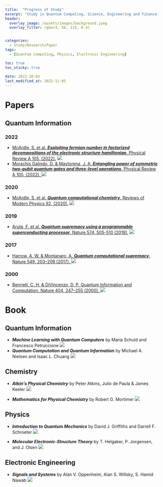 ```yaml
---
title:  "Progress of Study"
excerpt: "Study in Quantum Computing, Science, Engineering and Finance. List of papers and books studied with my blog. This self-development project started from 1th Oct 2022. Progress will be updated periodically."
header:
  overlay_image: /assets/images/background.jpeg
  overlay_filter: rgba(4, 56, 115, 0.4)


categories:
  - Study/Research/Paper
tags:
  - [Quantum Computing, Physics, Electronic Engineering]

toc: true
toc_sticky: true
 
date: 2022-10-03
last_modified_at: 2022-11-05
---
```


# Papers
## Quantum Information
### 2022
- [McArdle, S. et al. ***Exploiting fermion number in factorized decompositions of the electronic structure hamiltonian***. Physical Review A 105, (2022).](https://journals.aps.org/pra/abstract/10.1103/PhysRevA.105.012403)  <img src="https://img.shields.io/badge/-Building-blue"/>
- [Morachis Galindo, D. &amp; Maytorena, J. A. ***Entangling power of symmetric two-qubit quantum gates and three-level operations***. Physical Review A 105, (2022). ](https://journals.aps.org/pra/abstract/10.1103/PhysRevA.105.012601) <img src="https://img.shields.io/badge/-Building-blue"/>

### 2020
- [McArdle, S. et al. ***Quantum computational chemistry***. Reviews of Modern Physics 92, (2020).](https://journals.aps.org/rmp/abstract/10.1103/RevModPhys.92.015003) <img src="https://img.shields.io/badge/-In%20Progress-yellow"/>

### 2019
- [Arute, F. et al. ***Quantum supremacy using a programmable superconducting processor***. Nature 574, 505-510 (2019).](https://www.nature.com/articles/s41586-019-1666-5)  <img src="https://img.shields.io/badge/-Building-blue"/>

### 2017
- [Harrow, A. W. &amp; Montanaro, A. ***Quantum computational supremacy***. Nature 549, 203–209 (2017). ](https://www.nature.com/articles/nature23458) <img src="https://img.shields.io/badge/-In%20Progress-yellow"/>

### 2000
- [Bennett, C. H. &amp; DiVincenzo, D. P. Quantum Information and Computation. Nature 404, 247–255 (2000). ](https://www.nature.com/articles/35005001) <img src="https://img.shields.io/badge/-In%20Progress-yellow"/>

# Book
## Quantum Information
- ***Machine Learning with Quantum Computers*** by Maria Schuld and Francesco Petruccione  <img src="https://img.shields.io/badge/-In%20Progress-yellow"/>
- ***Quantum Computation and Quantum Information*** by Michael A. Nielsen and Isaac L. Chuang  <img src="https://img.shields.io/badge/-In%20Progress-yellow"/>

## Chemistry

- ***Atkin's Physical Chemistry*** by Peter Atkins, Julio de Paula & James Keeler <img src="https://img.shields.io/badge/-In%20Progress-yellow"/>

- ***Mathematics for Physical Chemistry*** by Robert G. Mortimer <img src="https://img.shields.io/badge/-In%20Progress-yellow"/>

## Physics
- ***Introduction to Quantum Mechanics*** by David J. Griffiths and Darrell F. Schroeter <img src="https://img.shields.io/badge/-In%20Progress-yellow"/>

- ***Molecular Electronic-Structure Theory*** by T. Helgaker, P. Jorgensen, and J. Olsen <img src="https://img.shields.io/badge/-In%20Progress-yellow"/>

## Electronic Engineering
- ***Signals and Systems*** by Alan V. Oppenheim, Alan S. Willsky, S. Hamid Nawab <img src="https://img.shields.io/badge/-In%20Progress-yellow"/>

